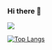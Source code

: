 ### Hi there 👋

![](https://www.codewars.com/users/I-NOZex/badges/small)
<!-- [![GH Stats](https://github-readme-stats.vercel.app/api?username=i-nozex&show_icons=true&theme=transparent)](https://tiagofm.com) -->
[![Top Langs](https://github-readme-stats.vercel.app/api/top-langs/?username=i-nozex&layout=compact&langs_count=7&theme=transparent)](https://tiagofm.com)

